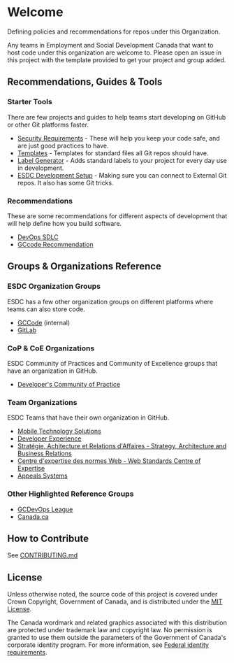 # Welcome

Defining policies and recommendations for repos under this Organization.

Any teams in Employment and Social Development Canada that want to host code under this organization are welcome to. Please open an issue in this project with the template provided to get your project and group added.

## Recommendations, Guides & Tools

### Starter Tools

There are few projects and guides to help teams start developing on GitHub or other Git platforms faster.

* [Security Requirements](/Guides/Security.md) - These will help you keep your code safe, and are just good practices to have.
* [Templates](https://github.com/esdc-edsc/template-gabarit) - Templates for standard files all Git repos should have.
* [Label Generator](https://github.com/esdc-edsc/label-generator) - Adds standard labels to your project for every day use in development.
* [ESDC Development Setup](https://github.com/esdc-edsc/esdc-development-setup) - Making sure you can connect to External Git repos. It also has some Git tricks.

### Recommendations

These are some recommendations for different aspects of development that will help define how you build software.

* [DevOps SDLC](Recommendations/DevOps_SDLC.md)
* [GCcode Recommendation](Recommendations/GCcode.md)

## Groups & Organizations Reference

### ESDC Organization Groups

ESDC has a few other organization groups on different platforms where teams can also store code.

* [GCCode](https://gccode.ssc-spc.gc.ca/iitb-dgiit) (internal)
* [GitLab](https://gitlab.com/esdc-edsc)

### CoP & CoE Organizations

ESDC Community of Practices and Community of Excellence groups that have an organization in GitHub.

* [Developer's Community of Practice](https://github.com/esdc-devcop)

### Team Organizations

ESDC Teams that have their own organization in GitHub.

* [Mobile Technology Solutions](https://github.com/MTS-STM)
* [Developer Experience](https://github.com/esdc-devx)
* [Stratégie, Achitecture et Relations d'Affaires - Strategy, Architecture and Business Relations](https://github.com/sara-sabr)
* [Centre d'expertise des normes Web - Web Standards Centre of Expertise](https://github.com/cenw-wscoe)
* [Appeals Systems](https://github.com/AS-SA)

### Other Highlighted Reference Groups

* [GCDevOps League](https://github.com/gcdevops)
* [Canada.ca](https://github.com/canada-ca/)

## How to Contribute

See [CONTRIBUTING.md](CONTRIBUTING.md)

## License

Unless otherwise noted, the source code of this project is covered under Crown Copyright, Government of Canada, and is distributed under the [MIT License](LICENSE).

The Canada wordmark and related graphics associated with this distribution are protected under trademark law and copyright law. No permission is granted to use them outside the parameters of the Government of Canada's corporate identity program. For more information, see [Federal identity requirements](https://www.canada.ca/en/treasury-board-secretariat/topics/government-communications/federal-identity-requirements.html).
